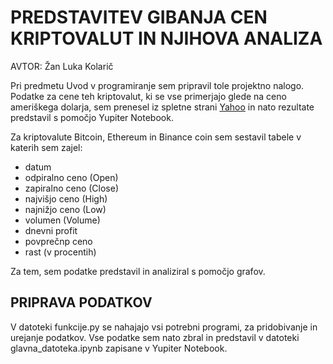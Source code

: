 # PREDSTAVITEV GIBANJA CEN KRIPTOVALUT IN NJIHOVA ANALIZA
AVTOR: Žan Luka Kolarič

Pri predmetu Uvod v programiranje sem pripravil tole projektno nalogo. Podatke za cene teh kriptovalut, ki se vse primerjajo glede na ceno ameriškega dolarja, sem prenesel iz spletne strani [Yahoo](https://finance.yahoo.com/) in nato rezultate predstavil s pomočjo Yupiter Notebook.

Za kriptovalute Bitcoin, Ethereum in Binance coin sem sestavil tabele v katerih sem zajel:
- datum
- odpiralno ceno (Open)
- zapiralno ceno (Close)
- najvišjo ceno (High)
- najnižjo ceno (Low)
- volumen (Volume)
- dnevni profit
- povprečnp ceno
- rast (v procentih)

Za tem, sem podatke predstavil in analiziral s pomočjo grafov.

## PRIPRAVA PODATKOV
V datoteki funkcije.py se nahajajo vsi potrebni programi, za pridobivanje in urejanje podatkov. Vse podatke sem nato zbral in predstavil v datoteki glavna_datoteka.ipynb zapisane v Yupiter Notebook.
